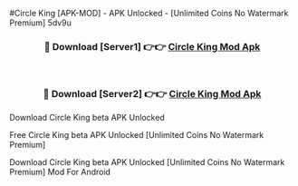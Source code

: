 #Circle King [APK-MOD] - APK Unlocked - [Unlimited Coins No Watermark Premium] 5dv9u



<div align="center">

<h3>🔴 Download [Server1] 👉👉 <a href="https://momento.my/?title=Circle_King">Circle King Mod Apk</a></h3><br>

<h3>🔴 Download [Server2] 👉👉 <a href="https://momento.my/?title=Circle_King">Circle King Mod Apk</a></h3>
</div>



Download Circle King beta APK Unlocked

Free Circle King beta APK Unlocked [Unlimited Coins No Watermark Premium]

Download Circle King beta APK Unlocked [Unlimited Coins No Watermark Premium] Mod For Android
